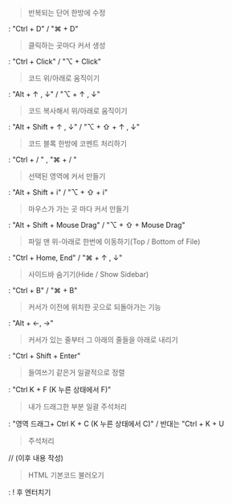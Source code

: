 > 반복되는 단어 한방에 수정

:  "Ctrl + D"   /   "⌘ + D"

> 클릭하는 곳마다 커서 생성

:  "Ctrl + Click"   /   "⌥ + Click"

> 코드 위/아래로 움직이기

:  "Alt + ↑ , ↓"   /   "⌥ + ↑ , ↓"

> 코드 복사해서 위/아래로 움직이기

:  "Alt + Shift + ↑ , ↓"   /   "⌥ + ⇧ + ↑ , ↓"

> 코드 블록 한방에 코멘트 처리하기

:   "Ctrl + / "   ,   "⌘ + / "

> 선택된 영역에 커서 만들기

:   "Alt + Shift + i"   /   "⌥ + ⇧ + i"

> 마우스가 가는 곳 마다 커서 만들기

 :  "Alt + Shift + Mouse Drag"   /   "⌥ + ⇧ + Mouse Drag"

 > 파일 맨 위-아래로 한번에 이동하기(Top / Bottom of File)

:  "Ctrl + Home, End"   /   "⌘ + ↑ , ↓"

> 사이드바 숨기기(Hide / Show Sidebar)

:  "Ctrl + B"   /   "⌘ + B"

> 커서가 이전에 위치한 곳으로 되돌아가는 기능

:  "Alt + ←, →" 

> 커서가 있는 줄부터 그 아래의 줄들을 아래로 내리기

:  "Ctrl + Shift + Enter"

> 들여쓰기 같은거 일괄적으로 정렬

:  "Ctrl K + F (K 누른 상태에서 F)"

> 내가 드래그한 부분 일괄 주석처리

:  "영역 드래그+ Ctrl K + C (K 누른 상태에서 C)"   /   반대는 "Ctrl + K + U

> 주석처리

// (이후 내용 작성)

> HTML 기본코드 불러오기

: ! 후 엔터치기